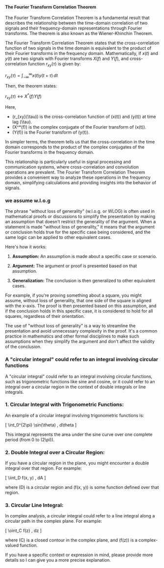 
#### The Fourier Transform Correlation Theorem 

The Fourier Transform Correlation Theorem is a fundamental result that describes the relationship between the time-domain correlation of two signals and their frequency-domain representations through Fourier transforms. The theorem is also known as the Wiener-Khinchin Theorem.

The Fourier Transform Correlation Theorem states that the cross-correlation function of two signals in the time domain is equivalent to the product of their Fourier transforms in the frequency domain. Mathematically, if $x(t)$ and $y(t)$ are two signals with Fourier transforms $X(f)$ and $Y(f)$, and cross-correlation function $r_{xy}(\tau)$ is given by:

$r_{xy}(\tau) = \int_{-\infty}^{\infty} x(t)y(t+\tau) \,dt$

Then, the theorem states:

$r_{xy}(\tau) \longleftrightarrow X^*(f)Y(f)$

Here,
- \(r_{xy}(\tau)\) is the cross-correlation function of \(x(t)\) and \(y(t)\) at time lag \(\tau\).
- \(X^*(f)\) is the complex conjugate of the Fourier transform of \(x(t)\).
- \(Y(f)\) is the Fourier transform of \(y(t)\).

In simpler terms, the theorem tells us that the cross-correlation in the time domain corresponds to the product of the complex conjugates of the Fourier transforms in the frequency domain.

This relationship is particularly useful in signal processing and communication systems, where cross-correlation and convolution operations are prevalent. The Fourier Transform Correlation Theorem provides a convenient way to analyze these operations in the frequency domain, simplifying calculations and providing insights into the behavior of signals.

### we assume w.l.o.g

The phrase "without loss of generality" (w.l.o.g. or WLOG) is often used in mathematical proofs or discussions to simplify the presentation by making an assumption that doesn't restrict the generality of the argument. When a statement is made "without loss of generality," it means that the argument or conclusion holds true for the specific case being considered, and the same logic can be applied to other equivalent cases.

Here's how it works:

1. **Assumption:** An assumption is made about a specific case or scenario.

2. **Argument:** The argument or proof is presented based on that assumption.

3. **Generalization:** The conclusion is then generalized to other equivalent cases.

For example, if you're proving something about a square, you might assume, without loss of generality, that one side of the square is aligned with the x-axis. The proof is then presented based on this assumption, and if the conclusion holds in this specific case, it is considered to hold for all squares, regardless of their orientation.

The use of "without loss of generality" is a way to streamline the presentation and avoid unnecessary complexity in the proof. It's a common practice in mathematics and other formal disciplines to make such assumptions when they simplify the argument and don't affect the validity of the conclusion.

### A "circular integral" could refer to an integral involving circular functions

A "circular integral" could refer to an integral involving circular functions, such as trigonometric functions like sine and cosine, or it could refer to an integral over a circular region in the context of double integrals or line integrals.

### 1. Circular Integral with Trigonometric Functions:

An example of a circular integral involving trigonometric functions is:

\[ \int_0^{2\pi} \sin(\theta) \, d\theta \]

This integral represents the area under the sine curve over one complete period (from 0 to \(2\pi\)).

### 2. Double Integral over a Circular Region:

If you have a circular region in the plane, you might encounter a double integral over that region. For example:

\[ \iint_D f(x, y) \, dA \]

where \(D\) is a circular region and \(f(x, y)\) is some function defined over that region.

### 3. Circular Line Integral:

In complex analysis, a circular integral could refer to a line integral along a circular path in the complex plane. For example:

\[ \oint_C f(z) \, dz \]

where \(C\) is a closed contour in the complex plane, and \(f(z)\) is a complex-valued function.

If you have a specific context or expression in mind, please provide more details so I can give you a more precise explanation.

